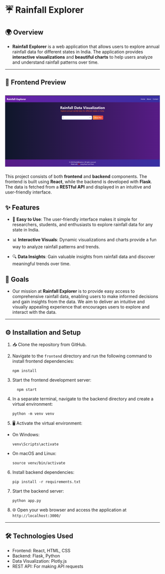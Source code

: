 # ☔ Rainfall Explorer

## 🌍 Overview
- **Rainfall Explorer** is a web application that allows users to explore annual rainfall data for different states in India. The application provides **interactive visualizations** and **beautiful charts** to help users analyze and understand rainfall patterns over time.
---
## 🌟 Frontend Preview
![Frontend](rainfall/build/Frontend.png)
---
This project consists of both **frontend** and **backend** components. The frontend is built using **React**, while the backend is developed with **Flask**. The data is fetched from a **RESTful API** and displayed in an intuitive and user-friendly interface.

## ✨ Features

- 🎨 **Easy to Use**: The user-friendly interface makes it simple for researchers, students, and enthusiasts to explore rainfall data for any state in India.

- 📊 **Interactive Visuals**: Dynamic visualizations and charts provide a fun way to analyze rainfall patterns and trends.

- 🔍 **Data Insights**: Gain valuable insights from rainfall data and discover meaningful trends over time.

## 🎯 Goals

- Our mission at **Rainfall Explorer** is to provide easy access to comprehensive rainfall data, enabling users to make informed decisions and gain insights from the data. We aim to deliver an intuitive and visually appealing experience that encourages users to explore and interact with the data.
---
## ⚙️ Installation and Setup

1. 📥 Clone the repository from GitHub.

2. Navigate to the `frontend` directory and run the following command to install frontend dependencies:
   ``` 
   npm install 
3. Start the frontend development server:
    ```
      npm start
4. In a separate terminal, navigate to the backend directory and create a virtual environment:
   ```
   python -m venv venv
5. 🖥️ Activate the virtual environment:

- On Windows:
   ```
   venv\Scripts\activate
- On macOS and Linux:
  ``` 
  source venv/bin/activate
6. Install backend dependencies:
   ```
   pip install -r requirements.txt
7. Start the backend server:
   ```
   python app.py
8. 🌐 Open your web browser and access the application at `http://localhost:3000/`

---
## 🛠️ Technologies Used
- Frontend: React, HTML, CSS
- Backend: Flask, Python
- Data Visualization: Plotly.js
- REST API: For making API requests
      
